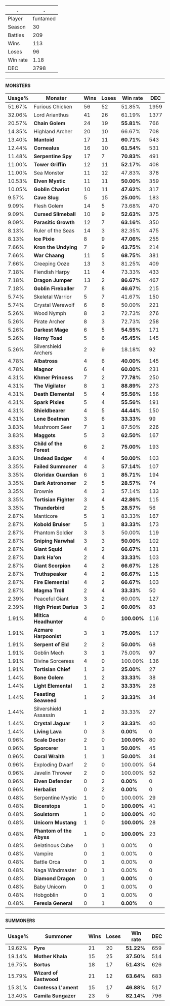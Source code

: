 .|.
|-|-
Player|funtamed
Season|30
Battles|209
Wins|113
Loses|96
Win rate|1.18
DEC|3798

---
**MONSTERS**

Usage%|Monster|Wins|Loses|Win rate|DEC|
-|-|-|-|-|-|
51.67%|Furious Chicken|56|52|51.85%|1959|
32.06%|Lord Arianthus|41|26|61.19%|1377|
20.57%|**Chain Golem**|24|19|**55.81%**|766|
14.35%|Highland Archer|20|10|66.67%|708|
13.40%|**Mantoid**|17|11|**60.71%**|543|
12.44%|**Cornealus**|16|10|**61.54%**|531|
11.48%|**Serpentine Spy**|17|7|**70.83%**|491|
11.00%|**Tower Griffin**|12|11|**52.17%**|408|
11.00%|Sea Monster|11|12|47.83%|378|
10.53%|**Elven Mystic**|11|11|**50.00%**|359|
10.05%|**Goblin Chariot**|10|11|**47.62%**|317|
9.57%|**Cave Slug**|5|15|**25.00%**|183|
9.09%|Flesh Golem|14|5|73.68%|470|
9.09%|**Cursed Slimeball**|10|9|**52.63%**|375|
9.09%|**Parasitic Growth**|12|7|**63.16%**|350|
8.13%|Ruler of the Seas|14|3|82.35%|475|
8.13%|**Ice Pixie**|8|9|**47.06%**|255|
7.66%|**Kron the Undying**|7|9|**43.75%**|214|
7.66%|**War Chaang**|11|5|**68.75%**|381|
7.66%|Creeping Ooze|13|3|81.25%|409|
7.18%|Fiendish Harpy|11|4|73.33%|433|
7.18%|**Dragon Jumper**|13|2|**86.67%**|467|
7.18%|**Goblin Fireballer**|7|8|**46.67%**|215|
5.74%|Skeletal Warrior|5|7|41.67%|150|
5.74%|Crystal Werewolf|6|6|50.00%|221|
5.26%|Wood Nymph|8|3|72.73%|276|
5.26%|Pirate Archer|8|3|72.73%|258|
5.26%|**Darkest Mage**|6|5|**54.55%**|171|
5.26%|**Horny Toad**|5|6|**45.45%**|145|
5.26%|Silvershield Archers|2|9|18.18%|92|
4.78%|**Albatross**|4|6|**40.00%**|145|
4.78%|**Magnor**|6|4|**60.00%**|231|
4.31%|**Khmer Princess**|7|2|**77.78%**|250|
4.31%|**The Vigilator**|8|1|**88.89%**|273|
4.31%|**Death Elemental**|5|4|**55.56%**|156|
4.31%|**Spark Pixies**|5|4|**55.56%**|191|
4.31%|**Shieldbearer**|4|5|**44.44%**|150|
4.31%|**Lone Boatman**|3|6|**33.33%**|99|
3.83%|Mushroom Seer|7|1|87.50%|226|
3.83%|**Maggots**|5|3|**62.50%**|167|
3.83%|**Child of the Forest**|6|2|**75.00%**|193|
3.83%|**Undead Badger**|4|4|**50.00%**|103|
3.35%|**Failed Summoner**|4|3|**57.14%**|107|
3.35%|**Gloridax Guardian**|6|1|**85.71%**|194|
3.35%|**Dark Astronomer**|2|5|**28.57%**|74|
3.35%|Brownie|4|3|57.14%|133|
3.35%|**Tortisian Fighter**|3|4|**42.86%**|115|
3.35%|**Thunderbird**|2|5|**28.57%**|56|
2.87%|Manticore|5|1|83.33%|167|
2.87%|**Kobold Bruiser**|5|1|**83.33%**|173|
2.87%|Phantom Soldier|3|3|50.00%|119|
2.87%|**Sniping Narwhal**|3|3|**50.00%**|102|
2.87%|**Giant Squid**|4|2|**66.67%**|131|
2.87%|**Dark Ha'on**|2|4|**33.33%**|103|
2.87%|**Giant Scorpion**|4|2|**66.67%**|128|
2.87%|**Truthspeaker**|4|2|**66.67%**|115|
2.87%|**Fire Elemental**|4|2|**66.67%**|103|
2.87%|**Magma Troll**|2|4|**33.33%**|50|
2.39%|Peaceful Giant|3|2|60.00%|127|
2.39%|**High Priest Darius**|3|2|**60.00%**|83|
1.91%|**Mitica Headhunter**|4|0|**100.00%**|116|
1.91%|**Azmare Harpoonist**|3|1|**75.00%**|117|
1.91%|**Serpent of Eld**|2|2|**50.00%**|68|
1.91%|Goblin Mech|3|1|75.00%|97|
1.91%|Divine Sorceress|4|0|100.00%|136|
1.91%|**Tortisian Chief**|1|3|**25.00%**|27|
1.44%|**Bone Golem**|1|2|**33.33%**|38|
1.44%|**Light Elemental**|1|2|**33.33%**|28|
1.44%|**Feasting Seaweed**|1|2|**33.33%**|34|
1.44%|Silvershield Assassin|1|2|33.33%|27|
1.44%|**Crystal Jaguar**|1|2|**33.33%**|40|
1.44%|**Living Lava**|0|3|**0.00%**|0|
0.96%|**Scale Doctor**|2|0|**100.00%**|80|
0.96%|**Sporcerer**|1|1|**50.00%**|45|
0.96%|**Coral Wraith**|1|1|**50.00%**|34|
0.96%|Exploding Dwarf|2|0|100.00%|54|
0.96%|Javelin Thrower|2|0|100.00%|52|
0.96%|**Elven Defender**|0|2|**0.00%**|0|
0.96%|**Herbalist**|0|2|**0.00%**|0|
0.48%|Serpentine Mystic|1|0|100.00%|29|
0.48%|**Biceratops**|1|0|**100.00%**|41|
0.48%|**Soulstorm**|1|0|**100.00%**|40|
0.48%|**Unicorn Mustang**|1|0|**100.00%**|28|
0.48%|**Phantom of the Abyss**|1|0|**100.00%**|23|
0.48%|Gelatinous Cube|0|1|0.00%|0|
0.48%|Vampire|0|1|0.00%|0|
0.48%|Battle Orca|0|1|0.00%|0|
0.48%|Naga Windmaster|0|1|0.00%|0|
0.48%|**Diamond Dragon**|0|1|**0.00%**|0|
0.48%|Baby Unicorn|0|1|0.00%|0|
0.48%|Hobgoblin|0|1|0.00%|0|
0.48%|**Ferexia General**|0|1|**0.00%**|0|

---
**SUMMONERS**

Usage%|Summoner|Wins|Loses|Win rate|DEC|
-|-|-|-|-|-|
19.62%|**Pyre**|21|20|**51.22%**|659|
19.14%|**Mother Khala**|15|25|**37.50%**|514|
16.75%|**Bortus**|18|17|**51.43%**|626|
15.79%|**Wizard of Eastwood**|21|12|**63.64%**|683|
15.31%|**Contessa L'ament**|15|17|**46.88%**|517|
13.40%|**Camila Sungazer**|23|5|**82.14%**|796|

